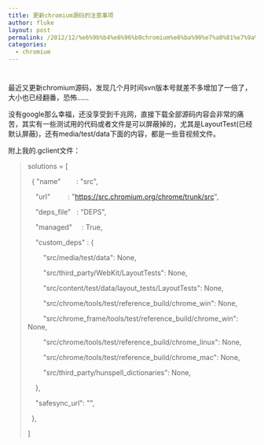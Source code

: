 ```yaml
---
title: 更新chromium源码的注意事项
author: fluke
layout: post
permalink: /2012/12/%e6%9b%b4%e6%96%b0chromium%e6%ba%90%e7%a0%81%e7%9a%84%e6%b3%a8%e6%84%8f%e4%ba%8b%e9%a1%b9/
categories:
  - chromium
---
```

# 

最近又更新chromium源码，发现几个月时间svn版本号就差不多增加了一倍了，大小也已经翻番，恐怖……

没有google那么幸福，还没享受到千兆网，直接下载全部源码内容会非常的痛苦，其实有一些测试用的代码或者文件是可以屏蔽掉的，尤其是LayoutTest(已经默认屏蔽)，还有media/test/data下面的内容，都是一些音视频文件。

附上我的.gclient文件：

> solutions = [
> 
>   { "name"        : "src",
> 
>     "url"         : "https://src.chromium.org/chrome/trunk/src",
> 
>     "deps_file"   : "DEPS",
> 
>     "managed"     : True,
> 
>     "custom_deps" : {
> 
>         "src/media/test/data": None,
> 
>         "src/third_party/WebKit/LayoutTests": None,
> 
>         "src/content/test/data/layout_tests/LayoutTests": None,
> 
>         "src/chrome/tools/test/reference\_build/chrome\_win": None,
> 
>         "src/chrome\_frame/tools/test/reference\_build/chrome_win": None,
> 
>         "src/chrome/tools/test/reference\_build/chrome\_linux": None,
> 
>         "src/chrome/tools/test/reference\_build/chrome\_mac": None,
> 
>         "src/third\_party/hunspell\_dictionaries": None,
> 
>     },
> 
>     "safesync_url": "",
> 
>   },
> 
> ]

 
